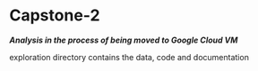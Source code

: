 # Capstone-2
***Analysis in the process of being moved to Google Cloud VM***

exploration directory contains the data, code and documentation
